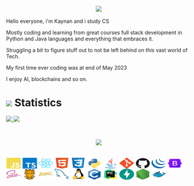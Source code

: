 <p align="center">
  <a href="https://github.com/DenverCoder1/readme-typing-svg"><img src="https://readme-typing-svg.herokuapp.com?lines=Hi,+I'm+Kaynan.;I+love+open-source.;I+enjoy+learning.;I+love+spreading+knowledge.;&center=true&width=500&height=50"></a>
</p>


Hello everyone, i'm Kaynan and i study CS 

Mostly coding and learning from great courses full stack development in Python and Java languages and everything that embraces it.<br>

Struggling a bit to figure stuff out to not be left behind on this vast world of Tech.<br>
       
My first time ever coding was at end of May 2023<br>

I enjoy AI, blockchains and so on.<br>

# <img src="https://media4.giphy.com/media/MIGbtLZoVjbl0bYbAd/giphy.gif?cid=ecf05e472t2h0i8d7dcjaoau9iqtchhr899hxmpxzzgc7lyw&rid=giphy.gif" width="30"> Statistics

<p align="left">
  <a href="http://www.linkedin.com/in/kaynan-nascimento-5b0305268/">
    <img width="49.5%" src="https://github-readme-stats.vercel.app/api?username=k-aynan&show_icons=true&include_all_commits=true&theme=radical&hide_border=true">
    <img width="49.5%" src="https://github-readme-streak-stats.herokuapp.com/?user=k-aynan&theme=radical&hide_border=true">		  
  </a>
</p><br />

<p align="center">
  <a href="http://www.linkedin.com/in/kaynan-nascimento-5b0305268/">
    <img width="49.5%" src="https://github-readme-stats.vercel.app/api/top-langs/?username=k-aynan&theme=radical&bg_color=282828&hide_border=true&include_all_commits=true&count_private=true&layout=compact">
  </a>
</p>
    
<div style="display: inline-block "><br>
  <img align="center" alt=-Js" height="30" width="40" src="https://raw.githubusercontent.com/devicons/devicon/master/icons/javascript/javascript-plain.svg">
  <img align="center" alt="Ts" height="30" width="40" src="https://raw.githubusercontent.com/devicons/devicon/master/icons/typescript/typescript-plain.svg">
  <img align="center" alt="React" height="30" width="40" src="https://raw.githubusercontent.com/devicons/devicon/master/icons/react/react-original.svg">
  <img align="center" alt="HTML" height="30" width="40" src="https://raw.githubusercontent.com/devicons/devicon/master/icons/html5/html5-original.svg">
  <img align="center" alt="CSS" height="30" width="40" src="https://raw.githubusercontent.com/devicons/devicon/master/icons/css3/css3-original.svg">
  <img align="center" alt="CSS" height="30" width="40" src="https://raw.githubusercontent.com/devicons/devicon/master/icons/python/python-original.svg">
  <img align="center" alt="CSS" height="30" width="40" src="https://raw.githubusercontent.com/devicons/devicon/master/icons/java/java-original.svg">
  <img align="center" alt="CSS" height="30" width="40" src="https://raw.githubusercontent.com/devicons/devicon/master/icons/git/git-original.svg">
  <img align="center" alt="CSS" height="30" width="40" src="https://raw.githubusercontent.com/devicons/devicon/master/icons/github/github-original.svg">
  <img align="center" alt="CSS" height="30" width="40" src="https://raw.githubusercontent.com/devicons/devicon/master/icons/jquery/jquery-original.svg">
  <img align="center" alt="CSS" height="30" width="40" src="https://raw.githubusercontent.com/devicons/devicon/master/icons/bootstrap/bootstrap-original.svg">
  <img align="center" alt="CSS" height="30" width="40" src="https://raw.githubusercontent.com/devicons/devicon/master/icons/sass/sass-original.svg">
  <img align="center" alt="CSS" height="30" width="40" src="https://raw.githubusercontent.com/devicons/devicon/master/icons/grunt/grunt-original.svg">
  <img align="center" alt="CSS" height="30" width="40" src="https://raw.githubusercontent.com/devicons/devicon/master/icons/babel/babel-original.svg">
       <img align="center" alt="CSS" height="30" width="40" src="https://raw.githubusercontent.com/devicons/devicon/master/icons/mysql/mysql-original.svg">
       <img align="center" alt="CSS" height="30" width="40" src="https://raw.githubusercontent.com/devicons/devicon/master/icons/linux/linux-original.svg">
       <img align="center" alt="CSS" height="30" width="40" src="https://raw.githubusercontent.com/devicons/devicon/master/icons/c/c-original.svg">
        <img align="center" alt="CSS" height="30" width="40" src="https://raw.githubusercontent.com/devicons/devicon/master/icons/pycharm/pycharm-original.svg">
        <img align="center" alt="CSS" height="30" width="40" src="https://raw.githubusercontent.com/devicons/devicon/master/icons/fastapi/fastapi-original.svg">
	  <img align="center" alt="CSS" height="30" width="40" src="https://raw.githubusercontent.com/devicons/devicon/master/icons/nodejs/nodejs-original.svg">
	  <img align="center" alt="CSS" height="30" width="40" src="https://raw.githubusercontent.com/devicons/devicon/master/icons/docker/docker-original.svg">
</div>
